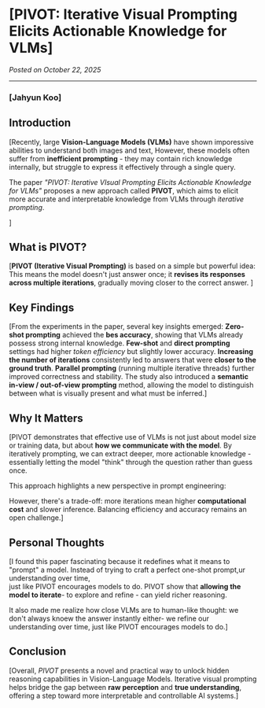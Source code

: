 # [PIVOT: Iterative Visual Prompting Elicits Actionable Knowledge for VLMs]

*Posted on October 22, 2025*

---

### [Jahyun Koo]

## Introduction
[Recently, large **Vision-Language Models (VLMs)** have shown imporessive abilities to understand both images and text,
However, these models often suffer from **inefficient prompting** - they may contain rich knowledge internally,
but struggle to express it effectively through a single query.

The paper *"PIVOT: Iterative VIsual Prompting Elicits Actionable Knowledge for VLMs"* proposes a new approach
called **PIVOT**, which aims to elicit more accurate and interpretable knowledge from VLMs through *iterative prompting*.


]

## What is PIVOT?
[**PIVOT (Iterative Visual Prompting)** is based on a simple but powerful idea:
This means the model doesn't just answer once;
it **revises its responses across multiple iterations**, gradually moving closer to the correct answer. ]

## Key Findings
[From the experiments in the paper, several key insights emerged:
**Zero-shot prompting** achieved the **bes accuracy**, showing that VLMs already possess strong internal knowledge.
**Few-shot** and **direct prompting** settings had higher *token efficiency* but slightly lower accuracy.
**Increasing the number of iterations** consistently led to answers that were **closer to the ground truth**.
**Parallel prompting** (running multiple iterative threads) further improved correctness and stability.
The study also introduced a **semantic in-view / out-of-view prompting** method,
allowing the model to distinguish between what is visually present and what must be inferred.]

## Why It Matters
[PIVOT demonstrates that effective use of VLMs is not just about model size or training data,
but about **how we communicate with the model**.
By iteratively prompting, we can extract deeper, more actionable knowledge - essentially letting the model "think" through the question rather than guess once.

This approach highlights a new perspective in prompt engineering:

However, there's a trade-off:
more iterations mean higher **computational cost** and slower inference.
Balancing efficiency and accuracy remains an open challenge.]

## Personal Thoughts
[I found this paper fascinating because it redefines what it means to "prompt" a model.
Instead of trying to craft a perfect one-shot prompt,ur understanding over time,  
just like PIVOT encourages models to do.
PIVOT show that **allowing the model to iterate**- to explore and refine - can yield richer reasoning.

It also made me realize how close VLMs are to human-like thought:
we don't always knoew the answer instantly either- we refine our understanding over time,
just like PIVOT encourages models to do.]

## Conclusion
[Overall, *PIVOT* presents a novel and practical way to unlock hidden reasoning capabilities in Vision-Language Models.
Iterative visual prompting helps bridge the gap between **raw perception** and **true understanding**,
offering a step toward more interpretable and controllable AI systems.]


